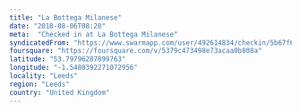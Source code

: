 ```yaml
---
title: "La Bottega Milanese"
date: "2018-08-06T08:20"
meta:  "Checked in at La Bottega Milanese"
syndicatedFrom: "https://www.swarmapp.com/user/492614834/checkin/5b67f6d193bd63002cdc7a1a"
foursquare: "https://foursquare.com/v/5379c473498e73acaa0b808a"
latitude: "53.79796287899763"
longitude: "-1.5480392271072956"
locality: "Leeds"
region: "Leeds"
country: "United Kingdom"
---
```


